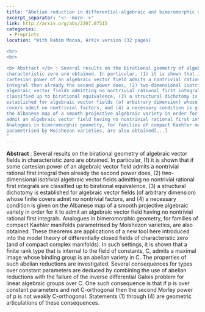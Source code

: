 ```yaml
---
title: "Abelian reduction in differential-algebraic and bimeromorphic geometry"
excerpt_separator: "<!--more-->"
link: http://arxiv.org/abs/2207.07515
categories:
 - Preprints
location: "With Rahim Moosa, ArXiv version (32 pages)

<br>
<br>

<b> Abstract </b> : Several results on the birational geometry of algebraic vector fields in
characteristic zero are obtained. In particular, (1) it is shown that if some
cartesian power of an algebraic vector field admits a nontrivial rational first
integral then already the second power does, (2) two-dimensional isotrivial
algebraic vector fields admitting no nontrivial rational first integrals are
classified up to birational equivalence, (3) a structural dichotomy is
established for algebraic vector fields (of arbitrary dimension) whose finite
covers admit no nontrivial factors, and (4) a necessary condition is given on
the Albanese map of a smooth projective algebraic variety in order for it to
admit an algebraic vector field having no nontrivial rational first integrals.
Analogues in bimeromorphic geometry, for families of compact Kaehler manifolds
parametrised by Moishezon varieties, are also obtained[...]
"
---
```


<b> Abstract </b> :   Several results on the birational geometry of algebraic vector fields in
characteristic zero are obtained. In particular, (1) it is shown that if some
cartesian power of an algebraic vector field admits a nontrivial rational first
integral then already the second power does, (2) two-dimensional isotrivial
algebraic vector fields admitting no nontrivial rational first integrals are
classified up to birational equivalence, (3) a structural dichotomy is
established for algebraic vector fields (of arbitrary dimension) whose finite
covers admit no nontrivial factors, and (4) a necessary condition is given on
the Albanese map of a smooth projective algebraic variety in order for it to
admit an algebraic vector field having no nontrivial rational first integrals.
Analogues in bimeromorphic geometry, for families of compact Kaehler manifolds
parametrised by Moishezon varieties, are also obtained.
 These theorems are applications of a new tool here introduced into the model
theory of differentially closed fields of characteristic zero (and of compact
complex manifolds). In such settings, it is shown that a finite rank type that
is internal to the field of constants, C, admits a maximal image whose binding
group is an abelian variety in C. The properties of such abelian reductions
are investigated. Several consequences for types over constant parameters are
deduced by combining the use of abelian reductions with the failure of the
inverse differential Galois problem for linear algebraic groups over C. One
such consequence is that if p is over constant parameters and not C-orthogonal
then the second Morley power of p is not weakly C-orthogonal. Statements (1)
through (4) are geometric articulations of these consequences.
